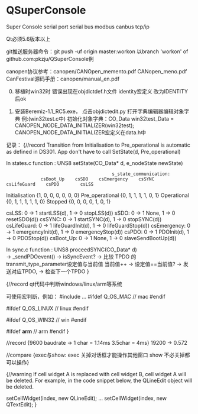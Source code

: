 # QSuperConsole
Super Console serial port serial bus modbus canbus tcp/ip

Qt必须5.6版本以上

git推送服务器命令：git push -uf origin master:workon
以branch 'workon' of github.com:pkzju/QSuperConsole例


canopen协议参考：canopen/CANOpen_memento.pdf CANopen_meno.pdf
CanFestival源码手册：canopen/manual_en.pdf

0.  移植时win32时 错误出现在objdictdef.h文件 identity宏定义  改为IDENTITY后ok

1.  安装Beremiz-1.1_RC5.exe， 点击objdictedit.py 打开字典编辑器编辑对象字典
	例:(win32test.c中) 初始化对象字典：CO_Data win32test_Data = CANOPEN_NODE_DATA_INITIALIZER(win32test);
	CANOPEN_NODE_DATA_INITIALIZER宏定义在data.h中
	
记录：	
{//record
Transition from Initialisation to Pre_operational is automatic as defined in DS301.
App don't have to call SetState(d, Pre_operational) 


In states.c  function : UNS8 setState(CO_Data* d, e_nodeState newState)

											s_state_communication:
                 csBoot_Up    csSDO    csEmergency    csSYNC     csLifeGuard    csPDO        csLSS
Initialisation   {1,           0,           0,           0,           0,           0,           0}
Pre_operational  {0,           1,           1,           1,           1,           0,           1}
Operational      {0,           1,           1,           1,           1,           1,           0}
Stopped          {0,           0,           0,           0,           1,           0,           1}

csLSS:        0 -> 1  startLSS(d),	     1 -> 0  stopLSS(d))
sSDO:         0 -> 1  None,	             1 -> 0	 resetSDO(d))
csSYNC:       0 -> 1  startSYNC(d),	     1 -> 0  stopSYNC(d))
csLifeGuard:  0 -> 1  lifeGuardInit(d),	 1 -> 0  lifeGuardStop(d))
csEmergency:  0 -> 1  emergencyInit(d),	 1 -> 0  emergencyStop(d)) 
csPDO:        0 -> 1  PDOInit(d),	     1 -> 0  PDOStop(d))
csBoot_Up:    0 -> 1  None,	             1 -> 0  slaveSendBootUp(d))

In sync.c  function : UNS8 proceedSYNC(CO_Data* d)  
                          -> _sendPDOevent() 
					         -> isSyncEvent? -> 比较 TPDO 的transmit_type_parameter设定值与当前值  当前值++
								             ->  设定值==当前值? -> 发送对应TPDO, 
							 -> 检查下一个TPDO
}							 
							 
{//record
qt代码中判断windows/linux/arm等系统

可使用宏判断，例如：
#include <QtGlobal>
...
#ifdef Q_OS_MAC
// mac
#endif
 
#ifdef Q_OS_LINUX
// linux
#endif
 
#ifdef Q_OS_WIN32
// win
#endif
 
#ifdef __arm__
// arm
#endif
}

//record
{9600 baudrate -> 1 char = 1.14ms 3.5char = 4ms}
19200 -> 0.572 

//compare
{exec与show: exec 关掉对话框才能操作其他窗口    show 不必关掉都可以操作}

{//warning
If cell widget A is replaced with cell widget B, cell widget A will be deleted. 
For example, in the code snippet below, the QLineEdit object will be deleted.

  setCellWidget(index, new QLineEdit);
  ...
  setCellWidget(index, new QTextEdit);
}
